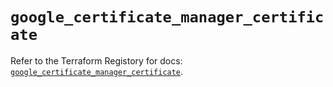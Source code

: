 # `google_certificate_manager_certificate`

Refer to the Terraform Registory for docs: [`google_certificate_manager_certificate`](https://www.terraform.io/docs/providers/google-beta/r/google_certificate_manager_certificate).

